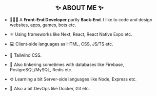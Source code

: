 
<h2 align="center">✨ ABOUT ME ✨</h2>

- 👨🏻‍💻 A **Front-End Developer** partly **Back-End**. I like to code and design websites, apps, games, bots etc.
  
- ⚛️ Using frameworks like Next, React, React Native Expo etc.
  
- 💻 Client-side languages as HTML, CSS, JS/TS etc.
  
- 💙 Tailwind CSS.

- 💾 Also tinkering sometimes with databases like Firebase, PostgreSQL/MySQL, Redis etc.
  
- ⚙️ Learning a bit Server-side languages like Node, Express etc.

- 🔁 Also a bit DevOps like Docker, Git etc.
